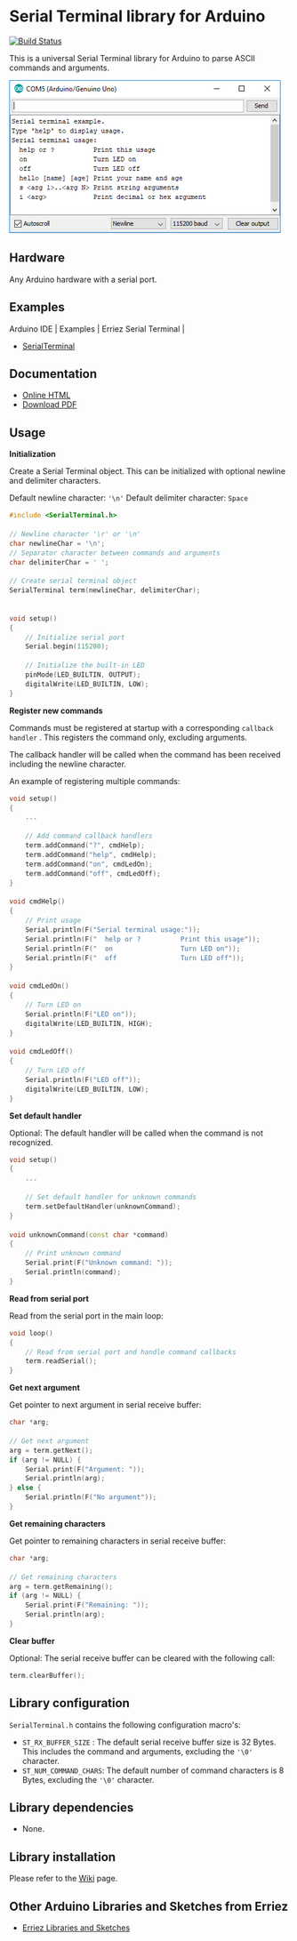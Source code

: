 # Serial Terminal library for Arduino

[![Build Status](https://travis-ci.org/Erriez/ErriezSerialTerminal.svg?branch=master)](https://travis-ci.org/Erriez/ErriezSerialTerminal)

This is a universal Serial Terminal library for Arduino to parse ASCII commands and arguments.

![Serial Terminal](https://raw.githubusercontent.com/Erriez/ErriezSerialTerminal/master/extras/ScreenshotSerialTerminal.png)


## Hardware

Any Arduino hardware with a serial port.


## Examples

Arduino IDE | Examples | Erriez Serial Terminal |

* [SerialTerminal](https://github.com/Erriez/ErriezSerialTerminal/blob/master/examples/SerialTerminal/SerialTerminal.ino)


## Documentation

- [Online HTML](https://erriez.github.io/ErriezSerialTerminal)
- [Download PDF](https://github.com/Erriez/ErriezSerialTerminal/raw/gh-pages/latex/ErriezSerialTerminal.pdf)


## Usage

**Initialization**

Create a Serial Terminal object. This can be initialized with optional newline and delimiter characters.

Default newline character: ```'\n'```
Default delimiter character: ```Space```

```c++
#include <SerialTerminal.h>

// Newline character '\r' or '\n'
char newlineChar = '\n'; 
// Separator character between commands and arguments
char delimiterChar = ' ';

// Create serial terminal object
SerialTerminal term(newlineChar, delimiterChar);


void setup()
{
    // Initialize serial port
    Serial.begin(115200);
    
    // Initialize the built-in LED
    pinMode(LED_BUILTIN, OUTPUT);
    digitalWrite(LED_BUILTIN, LOW);
}
```
**Register new commands**

Commands must be registered at startup with a corresponding ```callback handler``` .  This registers the command only, excluding arguments.

The callback handler will be called when the command has been received including the newline character.

An example of registering multiple commands:

```c++
void setup()
{
    ...

    // Add command callback handlers
    term.addCommand("?", cmdHelp);
    term.addCommand("help", cmdHelp);
    term.addCommand("on", cmdLedOn);
    term.addCommand("off", cmdLedOff);
}

void cmdHelp()
{
    // Print usage
    Serial.println(F("Serial terminal usage:"));
    Serial.println(F("  help or ?          Print this usage"));
    Serial.println(F("  on                 Turn LED on"));
    Serial.println(F("  off                Turn LED off"));
}

void cmdLedOn()
{
    // Turn LED on
    Serial.println(F("LED on"));
    digitalWrite(LED_BUILTIN, HIGH);
}

void cmdLedOff()
{
    // Turn LED off
    Serial.println(F("LED off"));
    digitalWrite(LED_BUILTIN, LOW);
}
```

**Set default handler**

Optional: The default handler will be called when the command is not recognized.

```c++
void setup()
{   
    ...

    // Set default handler for unknown commands
    term.setDefaultHandler(unknownCommand);
}

void unknownCommand(const char *command)
{
    // Print unknown command
    Serial.print(F("Unknown command: "));
    Serial.println(command);
}
```

**Read from serial port**

Read from the serial port in the main loop:

```c++
void loop()
{
    // Read from serial port and handle command callbacks
    term.readSerial();
}
```

**Get next argument**

Get pointer to next argument in serial receive buffer:

```c++
char *arg;

// Get next argument
arg = term.getNext();
if (arg != NULL) {
    Serial.print(F("Argument: "));
    Serial.println(arg);
} else {
    Serial.println(F("No argument"));
}
```

**Get remaining characters**

Get pointer to remaining characters in serial receive buffer:

```c++
char *arg;

// Get remaining characters
arg = term.getRemaining();
if (arg != NULL) {
    Serial.print(F("Remaining: "));
    Serial.println(arg);
}
```

**Clear buffer**

Optional: The serial receive buffer can be cleared with the following call:

```c++
term.clearBuffer();
```


## Library configuration

```SerialTerminal.h``` contains the following configuration macro's:

* ```ST_RX_BUFFER_SIZE``` : The default serial receive buffer size is 32 Bytes. This includes the command and arguments, excluding the ```'\0'``` character.
* ```ST_NUM_COMMAND_CHARS```: The default number of command characters is 8 Bytes, excluding the ```'\0'``` character.


## Library dependencies

* None.


## Library installation

Please refer to the [Wiki](https://github.com/Erriez/ErriezArduinoLibrariesAndSketches/wiki) page.


## Other Arduino Libraries and Sketches from Erriez

* [Erriez Libraries and Sketches](https://github.com/Erriez/ErriezArduinoLibrariesAndSketches)
